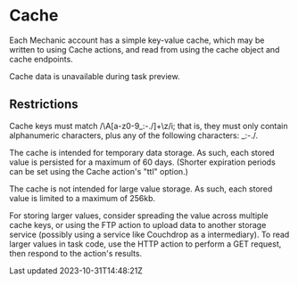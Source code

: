 # Cache

Each Mechanic account has a simple key-value cache, which may be written to using Cache actions, and read from using the cache object and cache endpoints.

Cache data is unavailable during task preview.

## Restrictions

Cache keys must match /\A[a-z0-9\_:-.\/]+\z/i; that is, they must only contain alphanumeric characters, plus any of the following characters: \_:-./.

The cache is intended for temporary data storage. As such, each stored value is persisted for a maximum of 60 days. (Shorter expiration periods can be set using the Cache action's "ttl" option.)

The cache is not intended for large value storage. As such, each stored value is limited to a maximum of 256kb.

For storing larger values, consider spreading the value across multiple cache keys, or using the FTP action to upload data to another storage service (possibly using a service like Couchdrop as a intermediary). To read larger values in task code, use the HTTP action to perform a GET request, then respond to the action's results.

Last updated 2023-10-31T14:48:21Z